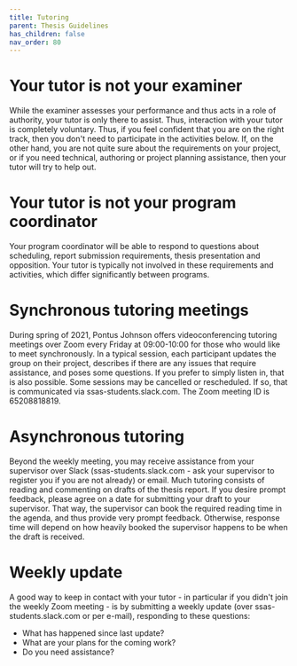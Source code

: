 ```yaml
---
title: Tutoring
parent: Thesis Guidelines
has_children: false
nav_order: 80
---
```


# Your tutor is not your examiner
While the examiner assesses your performance and thus acts in a role of authority, your tutor is only there to assist. Thus, interaction with your tutor is completely voluntary. Thus, if you feel confident that you are on the right track, then you don't need to participate in the activities below. If, on the other hand, you are not quite sure about the requirements on your project, or if you need technical, authoring or project planning assistance, then your tutor will try to help out.

# Your tutor is not your program coordinator
Your program coordinator will be able to respond to questions about scheduling, report submission requirements, thesis presentation and opposition. Your tutor is typically not involved in these requirements and activities, which differ significantly between programs.

# Synchronous tutoring meetings

During spring of 2021, Pontus Johnson offers videoconferencing tutoring meetings over Zoom every Friday at 09:00-10:00 for those who would like to meet synchronously. In a typical session, each participant updates the group on their project, describes if there are any issues that require assistance, and poses some questions. If you prefer to simply listen in, that is also possible. Some sessions may be cancelled or rescheduled. If so, that is communicated via ssas-students.slack.com. The Zoom meeting ID is 65208818819.

# Asynchronous tutoring

Beyond the weekly meeting, you may receive assistance from your supervisor over Slack (ssas-students.slack.com - ask your supervisor to register you if you are not already) or email. Much tutoring consists of reading and commenting on drafts of the thesis report. If you desire prompt feedback, please agree on a date for submitting your draft to your supervisor. That way, the supervisor can book the required reading time in the agenda, and thus provide very prompt feedback. Otherwise, response time will depend on how heavily booked the supervisor happens to be when the draft is received.

# Weekly update

A good way to keep in contact with your tutor - in particular if you didn't join the weekly Zoom meeting - is by submitting a weekly update (over ssas-students.slack.com or per e-mail), responding to these questions:
- What has happened since last update?
- What are your plans for the coming work?
- Do you need assistance?

